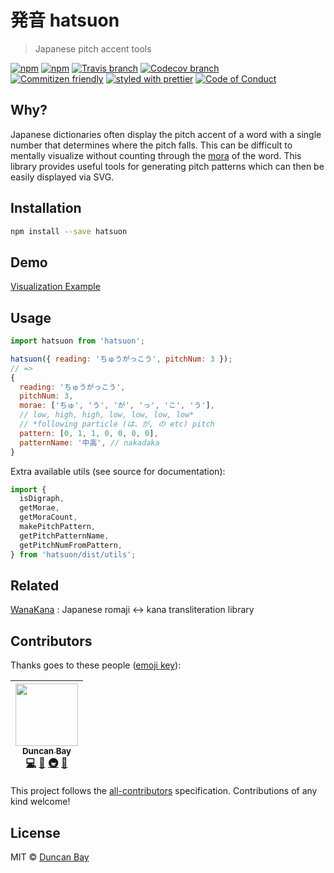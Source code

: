 # 発音 hatsuon

> Japanese pitch accent tools

[![npm](https://img.shields.io/npm/v/hatsuon.svg?style=flat-square)](https://www.npmjs.com/package/hatsuon)
[![npm](https://img.shields.io/npm/dt/hatsuon.svg?style=flat-square)](https://npm-stat.com/charts.html?package=hatsuon&from=2016-04-01)
[![Travis branch](https://img.shields.io/travis/DJTB/hatsuon/master.svg?style=flat-square)](https://travis-ci.org/DJTB/hatsuon)
[![Codecov branch](https://img.shields.io/codecov/c/github/DJTB/hatsuon/master.svg?style=flat-square)](https://codecov.io/github/DJTB/hatsuon)
<br />
[![Commitizen friendly](https://img.shields.io/badge/commitizen-friendly-brightgreen.svg?style=flat-square)](http://commitizen.github.io/cz-cli/)
[![styled with prettier](https://img.shields.io/badge/styled_with-prettier-ff69b4.svg?style=flat-square)](https://github.com/prettier/prettier)
[![Code of Conduct](https://img.shields.io/badge/code%20of-conduct-ff69b4.svg?style=flat-square)](./code_of_conduct.md)

## Why?

Japanese dictionaries often display the pitch accent of a word with a single number that determines where the pitch falls. This can be difficult to mentally visualize without counting through the [mora](<https://en.wikipedia.org/wiki/Mora_(linguistics)#Japanese>) of the word. This library provides useful tools for generating pitch patterns which can then be easily displayed via SVG.

## Installation

```sh
npm install --save hatsuon
```

## Demo

[Visualization Example](https://djtb.github.io/hatsuon)

## Usage

```js
import hatsuon from 'hatsuon';

hatsuon({ reading: 'ちゅうがっこう', pitchNum: 3 });
// =>
{
  reading: 'ちゅうがっこう',
  pitchNum: 3,
  morae: ['ちゅ', 'う', 'が', 'っ', 'こ', 'う'],
  // low, high, high, low, low, low, low*
  // *following particle (は、が, の etc) pitch
  pattern: [0, 1, 1, 0, 0, 0, 0],
  patternName: '中高', // nakadaka
}
```

Extra available utils (see source for documentation):

```js
import {
  isDigraph,
  getMorae,
  getMoraCount,
  makePitchPattern,
  getPitchPatternName,
  getPitchNumFromPattern,
} from 'hatsuon/dist/utils';
```

## Related

[WanaKana](https://github.com/WaniKani/WanaKana) : Japanese romaji <-> kana transliteration library

## Contributors

Thanks goes to these people ([emoji key](https://github.com/kentcdodds/all-contributors#emoji-key)):

<!-- ALL-CONTRIBUTORS-LIST:START - Do not remove or modify this section -->

<!-- prettier-ignore -->
| [<img src="https://avatars3.githubusercontent.com/u/5353151?s=100" width="100px;"/><br /><sub><b>Duncan Bay</b></sub>](https://github.com/DJTB)<br />[💻](https://github.com/DJTB/hatsuon/commits?author=DJTB "Code") [📖](https://github.com/DJTB/hatsuon/commits?author=DJTB "Documentation") [🚇](#infra-DJTB "Infrastructure (Hosting, Build-Tools, etc)") [🎨](#design-DJTB "Design") |
| :---: |

<!-- ALL-CONTRIBUTORS-LIST:END -->

This project follows the [all-contributors](https://github.com/kentcdodds/all-contributors) specification. Contributions of any kind welcome!

## License

MIT &copy; [Duncan Bay](https://github.com/DJTB)
